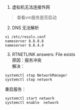1. 虚拟机无法连接外网
> 查看vm服务是否启动
2. DNS 无法解析
```
vi /etc/resolv.conf 
nameserver 8.8.8.8
nameserver 8.8.4.4
```
3. RTNETLINK answers: File exists  
原因：服务冲突  
解决：
```
systemctl stop NetworkManager
systemctl stop network
```
重启服务：
```
systemctl start network
systemctl enable  network
```